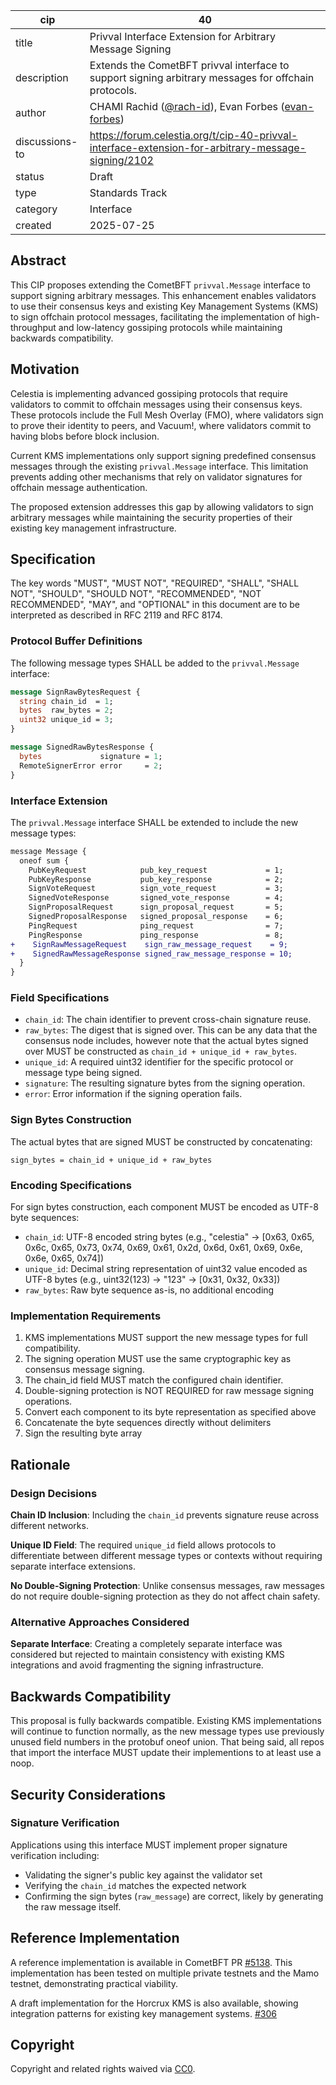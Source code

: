 | cip | 40 |
| - | - |
| title | Privval Interface Extension for Arbitrary Message Signing |
| description | Extends the CometBFT privval interface to support signing arbitrary messages for offchain protocols. |
| author | CHAMI Rachid ([@rach-id](https://github.com/rach-id)), Evan Forbes ([evan-forbes](https://github.com/evan-forbes)) |
| discussions-to | <https://forum.celestia.org/t/cip-40-privval-interface-extension-for-arbitrary-message-signing/2102> |
| status | Draft |
| type | Standards Track |
| category | Interface |
| created | 2025-07-25 |

## Abstract

This CIP proposes extending the CometBFT `privval.Message` interface to support signing arbitrary messages. This enhancement enables validators to use their consensus keys and existing Key Management Systems (KMS) to sign offchain protocol messages, facilitating the implementation of high-throughput and low-latency gossiping protocols while maintaining backwards compatibility.

## Motivation

Celestia is implementing advanced gossiping protocols that require validators to commit to offchain messages using their consensus keys. These protocols include the Full Mesh Overlay (FMO), where validators sign to prove their identity to peers, and Vacuum!, where validators commit to having blobs before block inclusion.

Current KMS implementations only support signing predefined consensus messages through the existing `privval.Message` interface. This limitation prevents adding other mechanisms that rely on validator signatures for offchain message authentication.

The proposed extension addresses this gap by allowing validators to sign arbitrary messages while maintaining the security properties of their existing key management infrastructure.

## Specification

The key words "MUST", "MUST NOT", "REQUIRED", "SHALL", "SHALL NOT", "SHOULD", "SHOULD NOT", "RECOMMENDED", "NOT RECOMMENDED", "MAY", and "OPTIONAL" in this document are to be interpreted as described in RFC 2119 and RFC 8174.

### Protocol Buffer Definitions

The following message types SHALL be added to the `privval.Message` interface:

```protobuf
message SignRawBytesRequest {
  string chain_id  = 1;
  bytes  raw_bytes = 2;
  uint32 unique_id = 3;
}

message SignedRawBytesResponse {
  bytes             signature = 1;
  RemoteSignerError error     = 2;
}

```

### Interface Extension

The `privval.Message` interface SHALL be extended to include the new message types:

```diff
message Message {
  oneof sum {
    PubKeyRequest            pub_key_request             = 1;
    PubKeyResponse           pub_key_response            = 2;
    SignVoteRequest          sign_vote_request           = 3;
    SignedVoteResponse       signed_vote_response        = 4;
    SignProposalRequest      sign_proposal_request       = 5;
    SignedProposalResponse   signed_proposal_response    = 6;
    PingRequest              ping_request                = 7;
    PingResponse             ping_response               = 8;
+    SignRawMessageRequest    sign_raw_message_request    = 9;
+    SignedRawMessageResponse signed_raw_message_response = 10;
  }
}
```

### Field Specifications

- `chain_id`: The chain identifier to prevent cross-chain signature reuse.
- `raw_bytes`: The digest that is signed over. This can be any data that the consensus node includes, however note that the actual bytes signed over MUST be constructed as `chain_id + unique_id + raw_bytes`.
- `unique_id`: A required uint32 identifier for the specific protocol or message type being signed.
- `signature`: The resulting signature bytes from the signing operation.
- `error`: Error information if the signing operation fails.

### Sign Bytes Construction

The actual bytes that are signed MUST be constructed by concatenating:

```text
sign_bytes = chain_id + unique_id + raw_bytes
```

### Encoding Specifications

For sign bytes construction, each component MUST be encoded as UTF-8 byte sequences:

- `chain_id`: UTF-8 encoded string bytes (e.g., "celestia" → [0x63, 0x65, 0x6c, 0x65, 0x73, 0x74, 0x69, 0x61, 0x2d, 0x6d, 0x61, 0x69, 0x6e, 0x6e, 0x65, 0x74])
- `unique_id`: Decimal string representation of uint32 value encoded as UTF-8 bytes (e.g., uint32(123) → "123" → [0x31, 0x32, 0x33])
- `raw_bytes`: Raw byte sequence as-is, no additional encoding

### Implementation Requirements

1. KMS implementations MUST support the new message types for full compatibility.
2. The signing operation MUST use the same cryptographic key as consensus message signing.
3. The chain_id field MUST match the configured chain identifier.
4. Double-signing protection is NOT REQUIRED for raw message signing operations.
5. Convert each component to its byte representation as specified above
6. Concatenate the byte sequences directly without delimiters
7. Sign the resulting byte array

## Rationale

### Design Decisions

**Chain ID Inclusion**: Including the `chain_id` prevents signature reuse across different networks.

**Unique ID Field**: The required `unique_id` field allows protocols to differentiate between different message types or contexts without requiring separate interface extensions.

**No Double-Signing Protection**: Unlike consensus messages, raw messages do not require double-signing protection as they do not affect chain safety.

### Alternative Approaches Considered

**Separate Interface**: Creating a completely separate interface was considered but rejected to maintain consistency with existing KMS integrations and avoid fragmenting the signing infrastructure.

## Backwards Compatibility

This proposal is fully backwards compatible. Existing KMS implementations will continue to function normally, as the new message types use previously unused field numbers in the protobuf oneof union. That being said, all repos that import the interface MUST update their implementions to at least use a noop.

## Security Considerations

### Signature Verification

Applications using this interface MUST implement proper signature verification including:

- Validating the signer's public key against the validator set
- Verifying the `chain_id` matches the expected network
- Confirming the sign bytes (`raw_message`) are correct, likely by generating the raw message itself.

## Reference Implementation

A reference implementation is available in CometBFT PR [#5138](https://github.com/cometbft/cometbft/pull/5138). This implementation has been tested on multiple private testnets and the Mamo testnet, demonstrating practical viability.

A draft implementation for the Horcrux KMS is also available, showing integration patterns for existing key management systems. [#306](https://github.com/strangelove-ventures/horcrux/pull/306)

## Copyright

Copyright and related rights waived via [CC0](https://github.com/celestiaorg/CIPs/blob/main/LICENSE).
